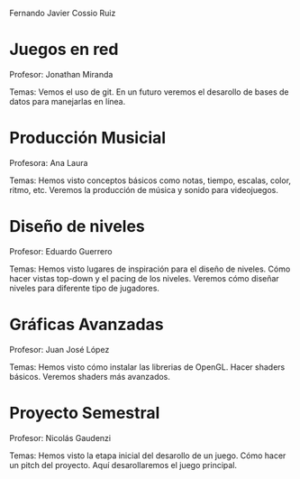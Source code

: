 Fernando Javier Cossio Ruiz

# Juegos en red #

Profesor: Jonathan Miranda

Temas: Vemos el uso de git. En un futuro veremos el desarollo de bases de datos para manejarlas en línea. 

# Producción Musicial #

Profesora: Ana Laura

Temas: Hemos visto conceptos básicos como notas, tiempo, escalas, color, ritmo, etc. Veremos la producción de música y sonido para videojuegos. 

# Diseño de niveles #

Profesor: Eduardo Guerrero

Temas: Hemos visto lugares de inspiración para el diseño de niveles. Cómo hacer vistas top-down y el pacing de los niveles. Veremos cómo diseñar niveles para diferente tipo de jugadores.

# Gráficas Avanzadas #

Profesor: Juan José López

Temas: Hemos visto cómo instalar las librerias de OpenGL. Hacer shaders básicos. Veremos shaders más avanzados. 

# Proyecto Semestral #

Profesor: Nicolás Gaudenzi 

Temas: Hemos visto la etapa inicial del desarollo de un juego. Cómo hacer un pitch del proyecto. Aquí desarollaremos el juego principal. 